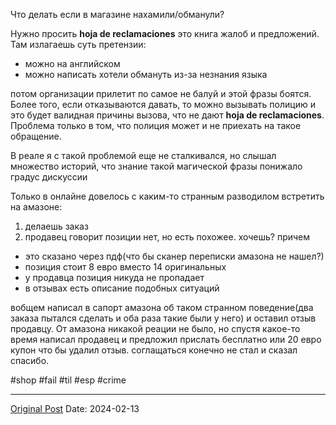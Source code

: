 Что делать если в магазине нахамили/обманули?

Нужно просить **hoja de reclamaciones** это книга жалоб и предложений. Там излагаешь суть претензии:
- можно на английском
- можно написать хотели обмануть из-за незнания языка

потом организации прилетит по самое не балуй и этой фразы боятся. Более того, если отказываются давать, то можно вызывать полицию и это будет валидная причины вызова, что не дают **hoja de reclamaciones**. Проблема только в том, что полиция может и не приехать на такое обращение. 

В реале я
с такой проблемой еще не сталкивался, но слышал множество историй, что знание такой магической фразы понижало градус дискуссии

Только в онлайне довелось с каким-то странным разводилом встретить на амазоне:
1. делаешь заказ
2. продавец говорит позиции нет, но есть похожее. хочешь? причем
- это сказано через пдф(что бы сканер переписки амазона не нашел?)
- позиция стоит 8 евро вместо 14 оригинальных
- у продавца позиция никуда не пропадает
- в отзывах есть описание подобных ситуаций

вобщем написал в сапорт амазона об таком странном поведение(два заказа пытался сделать и оба раза такие были у него) и оставил отзыв продавцу. От амазона никакой реации не было, но спустя какое-то время написал продавец  и предложил прислать бесплатно или 20 евро купон что бы удалил отзыв. соглащаться конечно не стал и сказал спасибо.

#shop #fail #til #esp  #crime

---
[Original Post](https://t.me/lev2tarragona/1921)
Date: 2024-02-13
